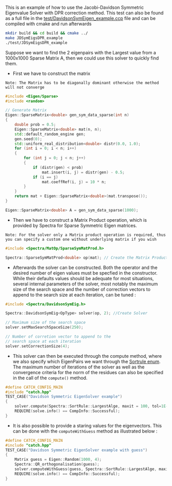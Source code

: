 This is an example of how to use the Jacobi-Davidson Symmetric Eigenvalue Solver with DPR correction method. This test can also be found as a full file in the [test/DavidsonSymEigen_example.ccp](test/JDSymEigsDPR_example.cpp) file and can be compiled with cmake and run afterwards

```bash
mkdir build && cd build && cmake ../
make JDSymEigsDPR_example
./test/JDSymEigsDPR_example
```

Suppose we want to find the 2 eigenpairs with the Largest value from a 1000x1000 Sparse Matrix A, then we could use this solver to quickly find them.


- First we have to construct the matrix

`Note: The Matrix has to be diagonally dominant otherwise the method will not converge`

```cpp
#include <Eigen/Sparse>
#include <random>

// Generate Matrix
Eigen::SparseMatrix<double> gen_sym_data_sparse(int n)
{
    double prob = 0.5;
    Eigen::SparseMatrix<double> mat(n, n);
    std::default_random_engine gen;
    gen.seed(0);
    std::uniform_real_distribution<double> distr(0.0, 1.0);
    for (int i = 0; i < n; i++)
    {
        for (int j = 0; j < n; j++)
        {
            if (distr(gen) < prob)
                mat.insert(i, j) = distr(gen) - 0.5;
            if (i == j)
                mat.coeffRef(i, j) = 10 * n;
        }
    }
    return mat + Eigen::SparseMatrix<double>(mat.transpose());
}

Eigen::SparseMatrix<double> A = gen_sym_data_sparse(1000);
```

- Then we have to construct a Matrix Product operation, which is provided by Spectra for Sparse Symmetric Eigen matrices. 

`Note: For the solver only a Matrix product operation is required, thus you can specify a custom one without underlying matrix if you wish`

```cpp
#include <Spectra/MatOp/SparseSymMatProd.h>

Spectra::SparseSymMatProd<double> op(mat); // Create the Matrix Product operation
```

- Afterwards the solver can be constructed. Both the operator and the desired number of eigen values must be specfied in the constructor. While their defaults values should be adequate for most situations, several internal parameters of the solver, most notably the maximum size of the search space and the number of correction vectors to append to the search size at each iteration, can be tuned :

```cpp
#include <Spectra/DavidsonSymEig.h>

Spectra::DavidsonSymEig<OpType> solver(op, 2); //Create Solver

// Maximum size of the search space
solver.setMaxSearchSpaceSize(250); 

// Number of corretion vector to append to the
// search space at each iteration
solver.setCorrectionSize(4);
```

- This solver can then be executed through the compute method, where we also specify which EigenPairs we want through the [Sortrule enum](https://spectralib.org/doc/selectionrule_8h_source). The maximum number of iterations of the solver as well as the convergence criteria for the 
norm of the residues can also be specified in the call of the `compute()` method.

```cpp
#define CATCH_CONFIG_MAIN
#include "catch.hpp"
TEST_CASE("Davidson Symmetric EigenSolver example")
{
    solver.compute(Spectra::SortRule::LargestAlge, maxit = 100, tol=1E-3);
    REQUIRE(solve.info() == CompInfo::Successful);
}
```

- It is also possible to provide a staring values for the eigenvectors. This can be done with the `computeWithGuess` method as illustrated below :

```cpp
#define CATCH_CONFIG_MAIN
#include "catch.hpp"
TEST_CASE("Davidson Symmetric EigenSolver example with guess")
{
    Matrix guess = Eigen::Random(1000, 4);
    Spectra::QR_orthogonalisation(guess);
    solver.computeWithGuess(guess, Spectra::SortRule::LargestAlge, maxit=100, tol=1E-3);
    REQUIRE(solve.info() == CompInfo::Successful);
}
```
